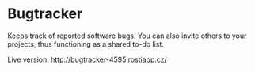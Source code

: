 # Bugtracker

Keeps track of reported software bugs. You can also invite others to your projects, thus functioning as a shared to-do list.  

Live version: http://bugtracker-4595.rostiapp.cz/
